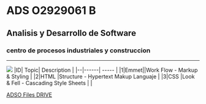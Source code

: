 # ADS O2929061 B
## Analisis y Desarrollo de Software
### centro de procesos industriales y construccion
---
![](https://tinyurl.com/5n78mrz4)
|ID| Topic| Description                        |
|--|------| -----                              |
|1|Emmet||Work Flow - Markup & Styling         |
|2|HTML |Structure - Hypertext Makup Languaje  |
|3|CSS  |Look & Fell - Cascading Style Sheets  |         |

[ADSO Files DRIVE](https://tinyurl.com/5n78mrz4)
